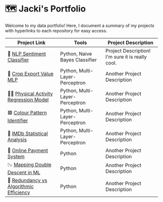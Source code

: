 # 🗺 Jacki's Portfolio

Welcome to my data portfolio! Here, I document a summary of my projects with hyperlinks to each repository for easy access.

| Project Link | Tools | Project Description | 
|---|---|---|
| 💬 [NLP Sentiment Classifier](https://github.com/jackiwynter/NLP-Sentiment-Classifier) | Python, Naive Bayes Classifier | Project Description! I'm sure it is really cool. |
| 🌾 [Crop Export Value MLP](https://github.com/jackiwynter/Crop-Export-Value-MLP) | Python, Multi-Layer-Perceptron | Another Project Description |
| 🚴‍♀️ [Physical Activity Regression Model](https://github.com/jackiwynter/Physical-Activity-Regression-Model) | Python, Multi-Layer-Perceptron | Another Project Description |
| 🟩 [Colour Pattern Identifier](https://github.com/jackiwynter/Colour-Pattern-Identifier) | Python, Multi-Layer-Perceptron | Another Project Description |
| 🍿 [IMDb Statistical Analysis](https://github.com/jackiwynter/IMDb-Statistical-Analysis) | Python, Multi-Layer-Perceptron | Another Project Description |
| 💸 [ Online Payment System]() | Python | Another Project Description |
| 📉 [Mapping Double Descent in ML]() | Python | Another Project Description |
| 🧠 [Redundancy vs Algorithmic Efficiency]() | Python | Another Project Description |
